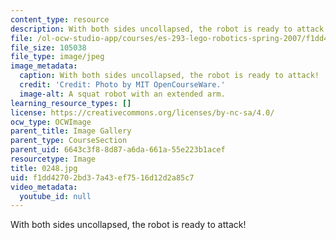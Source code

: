 ```yaml
---
content_type: resource
description: With both sides uncollapsed, the robot is ready to attack!
file: /ol-ocw-studio-app/courses/es-293-lego-robotics-spring-2007/f1dd42702bd37a43ef7516d12d2a85c7_0248.jpg
file_size: 105038
file_type: image/jpeg
image_metadata:
  caption: With both sides uncollapsed, the robot is ready to attack!
  credit: 'Credit: Photo by MIT OpenCourseWare.'
  image-alt: A squat robot with an extended arm.
learning_resource_types: []
license: https://creativecommons.org/licenses/by-nc-sa/4.0/
ocw_type: OCWImage
parent_title: Image Gallery
parent_type: CourseSection
parent_uid: 6643c3f8-8d87-a6da-661a-55e223b1acef
resourcetype: Image
title: 0248.jpg
uid: f1dd4270-2bd3-7a43-ef75-16d12d2a85c7
video_metadata:
  youtube_id: null
---
```

With both sides uncollapsed, the robot is ready to attack!
